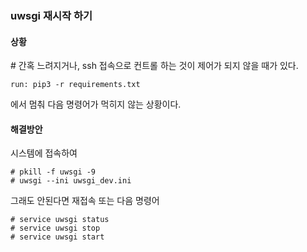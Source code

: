 ### uwsgi 재시작 하기

#### 상황
\# 간혹 느려지거나, ssh 접속으로 컨트롤 하는 것이 제어가 되지 않을 때가 있다.

```
run: pip3 -r requirements.txt
```
에서 멈춰 다음 명령어가 먹히지 않는 상황이다.


#### 해결방안
시스템에 접속하여

```
# pkill -f uwsgi -9
# uwsgi --ini uwsgi_dev.ini
```

그래도 안된다면 재접속 또는 다음 명령어
```
# service uwsgi status
# service uwsgi stop
# service uwsgi start
```
